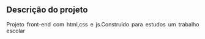 ## Descrição do projeto 

<p align="justify">
Projeto front-end com html,css e js.Construído para estudos um trabalho escolar

</p>
